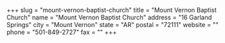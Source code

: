 +++
slug = "mount-vernon-baptist-church"
title = "Mount Vernon Baptist Church"
name = "Mount Vernon Baptist Church"
address = "16 Garland Springs"
city = "Mount Vernon"
state = "AR"
postal = "72111"
website = ""
phone = "501-849-2727"
fax = ""
+++
